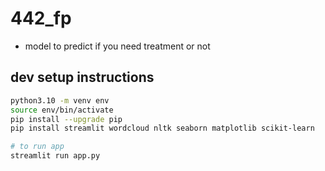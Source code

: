 # 442_fp
- model to predict if you need treatment or not


## dev setup instructions

```bash
python3.10 -m venv env
source env/bin/activate
pip install --upgrade pip
pip install streamlit wordcloud nltk seaborn matplotlib scikit-learn

# to run app
streamlit run app.py
```